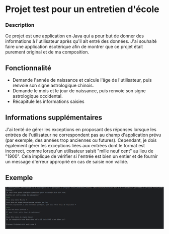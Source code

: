 # Projet test pour un entretien d'école

### Description
Ce projet est une application en Java qui a pour but de donner des informations à l'utilisateur après qu'il ait entré des données.
J'ai souhaité faire une application ésotérique afin de montrer que ce projet était purement original et de ma composition.

## Fonctionnalité 
* Demande l'année de naissance et calcule l'âge de l'utilisateur, puis renvoie son signe astrologique chinois.
* Demande le mois et le jour de naissance, puis renvoie son signe astrologique occidental.
* Récapitule les informations saisies

## Informations supplémentaires
J'ai tenté de gérer les exceptions en proposant des réponses lorsque les entrées de l'utilisateur ne correspondent pas au champ d'application prévu (par exemple, des années trop anciennes ou futures). 
Cependant, je dois également gérer les exceptions liées aux entrées dont le format est incorrect, comme lorsqu'un utilisateur saisit "mille neuf cent" au lieu de "1900".
Cela implique de vérifier si l'entrée est bien un entier et de fournir un message d'erreur approprié en cas de saisie non valide.

## Exemple 
![Voici un exemple](./images/Readme-exemple-sortie.png)
